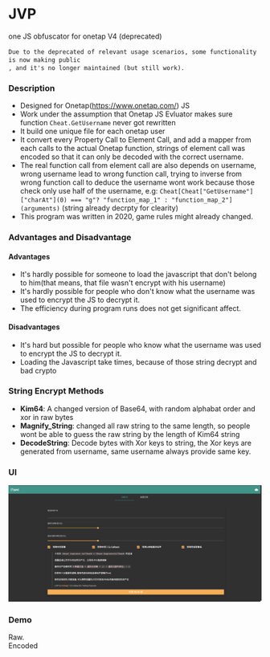 # JVP
one JS obfuscator for onetap V4 (deprecated)
```code
Due to the deprecated of relevant usage scenarios, some functionality is now making public 
, and it's no longer maintained (but still work).
```

### Description
- Designed for Onetap(https://www.onetap.com/) JS
- Work under the assumption that Onetap JS Evluator makes sure function ``` Cheat.GetUsername ``` never got rewritten
- It build one unique file for each onetap user
- It convert every Property Call to Element Call, and add a mapper from each calls to the actual Onetap function, strings of element call was encoded so that it can only be decoded with the correct username.
- The real function call from element call are also depends on username, wrong username lead to wrong function call, trying to inverse from wrong function call to deduce the username wont work because those check only use half of the username, e.g: ```Cheat[Cheat["GetUsername"]["charAt"](0) === "g"? "function_map_1" : "function_map_2"](arguments)``` (string already decrpty for clearity)
- This program was written in 2020, game rules might already changed.

### Advantages and Disadvantage
#### Advantages
- It's hardly possible for someone to load the javascript that don't belong to him(that means, that file wasn't encrypt with his username)
- It's hardly possible for people who don't know what the username was used to encrypt the JS to decrypt it.
- The efficiency during program runs does not get significant affect.
#### Disadvantages
- It's hard but possible for people who know what the username was used to encrypt the JS to decrypt it.
- Loading the Javascript take times, because of those string decrypt and bad crypto

### String Encrypt Methods
- <b>Kim64</b>: A changed version of Base64, with random alphabat order and xor in raw bytes 
- <b>Magnify_String</b>: changed all raw string to the same length, so people wont be able to guess the raw string by the length of Kim64 string
- <b>DecodeString</b>: Decode bytes with Xor keys to string, the Xor keys are generated from username, same username always provide same key.

### UI
<img src="https://github.com/liujiahua123123/JVP/blob/main/image/524601650870415_.pic_hd.jpg">

### Demo
<a herf="https://github.com/liujiahua123123/JVP/blob/main/demo/raw.js">Raw</a>.  
<a herf="https://github.com/liujiahua123123/JVP/blob/main/demo/encoded.js">Encoded</a>
